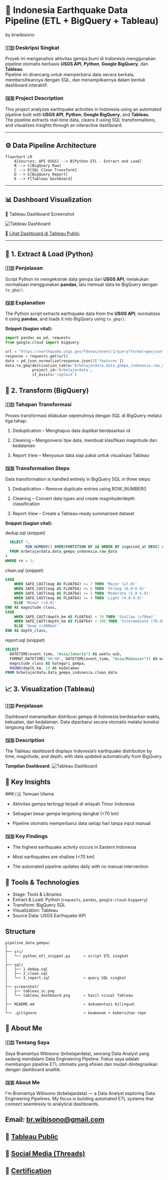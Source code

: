 # 🌋 Indonesia Earthquake Data Pipeline (ETL + BigQuery + Tableau)
by brwibisono

### 🇮🇩 Deskripsi Singkat
Proyek ini menganalisis aktivitas gempa bumi di Indonesia menggunakan pipeline otomatis berbasis **USGS API**, **Python**, **Google BigQuery**, dan **Tableau**.  
Pipeline ini dirancang untuk memperbarui data secara berkala, membersihkannya dengan SQL, dan menampilkannya dalam bentuk dashboard interaktif.

### 🇬🇧 Project Description
This project analyzes earthquake activities in Indonesia using an automated pipeline built with **USGS API**, **Python**, **Google BigQuery**, and **Tableau**.  
The pipeline extracts real-time data, cleans it using SQL transformations, and visualizes insights through an interactive dashboard.

---

## ⚙️ Data Pipeline Architecture

```mermaid
flowchart LR
    A[Sources: API USGS] --> B[Python ETL - Extract and Load]
    B --> C[BigQuery Raw]
    C --> D[SQL Clean Transform]
    D --> E[BigQuery Report]
    E --> F[Tableau Dashboard]
```

---

## 📊 Dashboard Visualization

📸 Tableau Dashboard Screenshot  

![Tableau Dashboard](./screenshot/tableau_dashboard.png)

🔗 [Lihat Dashboard di Tableau Public](https://public.tableau.com/views/IndonesiaEarthquake2020-Present/Dashboard?:language=en-GB&:sid=&:redirect=auth&:display_count=n&:origin=viz_share_link)

---

## 🧩 1. Extract & Load (Python)

### 🇮🇩 Penjelasan
Script Python ini mengekstrak data gempa dari **USGS API**, melakukan normalisasi menggunakan **pandas**, lalu memuat data ke BigQuery dengan `to_gbq()`.

### 🇬🇧 Explanation
The Python script extracts earthquake data from the **USGS API**, normalizes it using **pandas**, and loads it into BigQuery using `to_gbq()`.

**Snippet (bagian vital):**

```python
import pandas as pd, requests
from google.cloud import bigquery

url = "https://earthquake.usgs.gov/fdsnws/event/1/query?format=geojson"
response = requests.get(url)
data = pd.json_normalize(response.json()['features'])
data.to_gbq(destination_table='brbelajardata.data_gempa_indonesia.raw_data',
            project_id='brbelajardata',
            if_exists='replace')
```

## 🧮 2. Transform (BigQuery)

### 🇮🇩 Tahapan Transformasi

Proses transformasi dilakukan sepenuhnya dengan SQL di BigQuery melalui tiga tahap:

1. Deduplication – Menghapus data duplikat berdasarkan id

2. Cleaning – Mengonversi tipe data, membuat klasifikasi magnitude dan kedalaman

3. Report View – Menyusun data siap pakai untuk visualisasi Tableau

### 🇬🇧 Transformation Steps

Data transformation is handled entirely in BigQuery SQL in three steps:

1. Deduplication – Remove duplicate entries using ROW_NUMBER()

2. Cleaning – Convert data types and create magnitude/depth classification

3. Report View – Create a Tableau-ready summarized dataset

**Snippet (bagian vital):**

dedup.sql (snippet)
```dedup.sql
  SELECT *,
         ROW_NUMBER() OVER(PARTITION BY id ORDER BY ingested_at DESC) AS rn
  FROM brbelajardata.data_gempa_indonesia.raw_data
)
WHERE rn = 1;
```
clean.sql (snippet)
```clean.sql
CASE
    WHEN SAFE_CAST(mag AS FLOAT64) >= 7 THEN 'Major (≥7.0)'
    WHEN SAFE_CAST(mag AS FLOAT64) >= 6 THEN 'Strong (6.0-6.9)'
    WHEN SAFE_CAST(mag AS FLOAT64) >= 5 THEN 'Moderate (5.0-5.9)'
    WHEN SAFE_CAST(mag AS FLOAT64) >= 4 THEN 'Light (4.0-4.9)'
    ELSE 'Minor (<4.0)'
END AS magnitude_class,
CASE
    WHEN SAFE_CAST(depth_km AS FLOAT64) < 70 THEN 'Shallow (<70km)'
    WHEN SAFE_CAST(depth_km AS FLOAT64) < 300 THEN 'Intermediate (70-300km)'
    ELSE 'Deep (>300km)'
END AS depth_class,
```
report.sql (snippet)
```report.sql
SELECT
  DATETIME(event_time, "Asia/Jakarta") AS waktu_wib,
  FORMAT_DATETIME('%H:%M', DATETIME(event_time, "Asia/Makassar")) AS waktu_wita,
  magnitude_class AS kategori_gempa,
  ROUND(depth_km, 2) AS kedalaman
FROM brbelajardata.data_gempa_indonesia.clean_data
```

## 📈 3. Visualization (Tableau)

### 🇮🇩 Penjelasan

Dashboard menampilkan distribusi gempa di Indonesia berdasarkan waktu, kekuatan, dan kedalaman.
Data diperbarui secara otomatis melalui koneksi langsung dari BigQuery.

### 🇬🇧 Description

The Tableau dashboard displays Indonesia’s earthquake distribution by time, magnitude, and depth,
with data updated automatically from BigQuery.

**Tampilan Dashboard:**
![Tableau Dashboard](./screenshot/tableau_sc.png)

## 🧠 Key Insights

###🇮🇩 Temuan Utama

- Aktivitas gempa tertinggi terjadi di wilayah Timur Indonesia

- Sebagian besar gempa tergolong dangkal (<70 km)

- Pipeline otomatis memperbarui data setiap hari tanpa input manual

### 🇬🇧 Key Findings

- The highest earthquake activity occurs in Eastern Indonesia

- Most earthquakes are shallow (<70 km)

- The automated pipeline updates daily with no manual intervention


## 🧰 Tools & Technologies

- Stage: Tools & Libraries
- Extract & Load: Python (`requests`, `pandas`, `google-cloud-bigquery`)
- Transform: BigQuery SQL
- Visualization: Tableau
- Source Data: USGS Earthquake API

## Structure

```
pipeline_data_gempa/
│
├── src/
│   └── python_etl_snippet.py      ← script ETL singkat
│
├── sql/
│   ├── 1_dedup.sql
│   ├── 2_clean.sql
│   └── 3_report.sql               ← query SQL singkat
│
├── screenshot/
│   ├── tableau_sc.png
│   └── tableau_dashboard.png      ← hasil visual Tableau
│
├── README.md                      ← dokumentasi bilingual
│
└── .gitignore                     ← keamanan + kebersihan repo
```


## 👤 About Me

### 🇮🇩 Tentang Saya

Saya Bramantya Wibisono (brbelajardata), seorang Data Analyst yang sedang mendalami Data Engineering Pipeline.
Fokus saya adalah membangun pipeline ETL otomatis yang efisien dan mudah diintegrasikan dengan dashboard analitik.

### 🇬🇧 About Me

I'm Bramantya Wibisono (brbelajardata) — a Data Analyst exploring Data Engineering Pipelines.
My focus is building automated ETL systems that connect seamlessly to analytical dashboards.

## Email: br.wibisono@gmail.com

## 🔗 [Tableau Public](https://public.tableau.com/app/profile/brwibisono/vizzes)

## 🔗 [Social Media (Threads)](www.threads.com/@brbelajardata)

## 🔗 [Certification](https://bit.ly/brwibisono_sertifikat)


